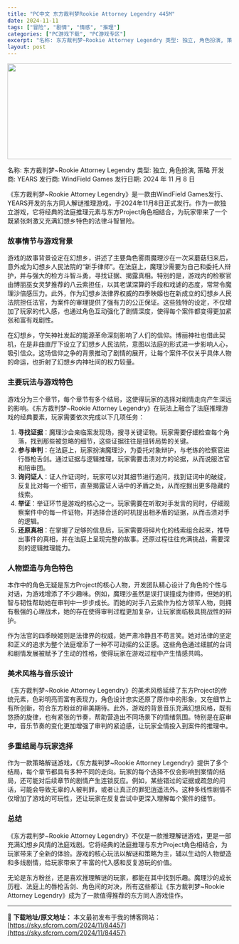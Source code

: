 ```yaml
---
title: "PC中文 东方裁判梦Rookie Attorney Legendry 445M"
date: 2024-11-11
tags: ["冒险", "剧情", "情感", "推理"]
categories: ["PC游戏下载", "PC游戏专区"]
excerpt: "名称: 东方裁判梦~Rookie Attorney Legendry 类型: 独立, 角色扮演, 策略 开发商: YEARS 发行商: WindField Games 发行日期: 2024 年 11 月 8 日 《东方裁判梦~Rookie Attorney Legendry》是一款由WindFiel&hellip;"
layout: post
---
```


<img class="aligncenter size-full wp-image-84458" src="https://sky.sfcrom.com/wp-content/uploads/2024/11/2024111102354148.webp" alt="" width="660" height="215" />

名称: 东方裁判梦~Rookie Attorney Legendry
类型: 独立, 角色扮演, 策略
开发商: YEARS
发行商: WindField Games
发行日期: 2024 年 11 月 8 日

《东方裁判梦~Rookie Attorney Legendry》是一款由WindField Games发行、YEARS开发的东方同人解谜推理游戏，于2024年11月8日正式发行。作为一款独立游戏，它将经典的法庭推理元素与东方Project角色相结合，为玩家带来了一个既紧张刺激又充满幻想乡特色的法律斗智冒险。
<h3>故事情节与游戏背景</h3>
游戏的故事背景设定在幻想乡，讲述了主要角色雾雨魔理沙在一次采蘑菇归来后，意外成为幻想乡人民法院的“新手律师”。在法庭上，魔理沙需要为自己和委托人辩护，并与强大的检方斗智斗勇，寻找证据、揭露真相。特别的是，游戏内的检察官由博丽巫女灵梦推荐的八云紫担任，以其老谋深算的手段和戏谑的态度，常常令魔理沙倍感压力。此外，作为幻想乡法律界权威的四季映姬也在新成立的幻想乡人民法院担任法官，为案件的审理提供了强有力的公正保证。这些独特的设定，不仅增加了玩家的代入感，也通过角色互动强化了剧情深度，使得每个案件都变得更加紧张和富有戏剧性。

在幻想乡，守矢神社发起的能源革命深刻影响了人们的信仰。博丽神社也借此契机，在是非曲直厅下设立了幻想乡人民法院，意图以法庭的形式进一步影响人心，吸引信众。这场信仰之争的背景推动了剧情的展开，让每个案件不仅关乎具体人物的命运，也折射了幻想乡内神社间的权力较量。
<h3>主要玩法与游戏特色</h3>
游戏分为三个章节，每个章节有多个结局，这使得玩家的选择对剧情走向产生深远的影响。《东方裁判梦~Rookie Attorney Legendry》在玩法上融合了法庭推理游戏的经典要素，玩家需要依次完成以下几项任务：
<ol>
 	<li><strong>寻找证据</strong>：魔理沙会亲临案发现场，搜寻关键证物。玩家需要仔细检查每个角落，找到那些被忽略的细节，这些证据往往是扭转局势的关键。</li>
 	<li><strong>参与审判</strong>：在法庭上，玩家扮演魔理沙，为委托对象辩护，与老练的检察官进行唇枪舌剑。通过证据与逻辑推理，玩家需要击溃对方的论据，从而说服法官和陪审团。</li>
 	<li><strong>询问证人</strong>：证人作证词时，玩家可以对其细节进行追问，找到证词中的破绽，反复比对每一个细节，直至揭露证人话中的矛盾之处，从而挖掘出更多隐藏的线索。</li>
 	<li><strong>举证</strong>：举证环节是游戏的核心之一。玩家需要在听取对手发言的同时，仔细观察案件中的每一件证物，并选择合适的时机提出相矛盾的证据，从而击溃对手的逻辑。</li>
 	<li><strong>还原真相</strong>：在掌握了足够的信息后，玩家需要将碎片化的线索组合起来，推导出事件的真相，并在法庭上呈现完整的故事。还原过程往往充满挑战，需要深刻的逻辑推理能力。</li>
</ol>
<h3>人物塑造与角色特色</h3>
本作中的角色无疑是东方Project的核心人物，开发团队精心设计了角色的个性与对话，为游戏增添了不少趣味。例如，魔理沙虽然是误打误撞成为律师，但她的机智与韧性帮助她在审判中一步步成长。而她的对手八云紫作为检方领军人物，则拥有极强的心理战术，她的存在使得审判过程更加复杂，让玩家面临极具挑战性的辩护。

作为法官的四季映姬则是法律界的权威，她严肃冷静且不苟言笑。她对法律的坚定和正义的追求为整个法庭增添了一种不可动摇的公正感。这些角色通过细腻的台词和剧情发展被赋予了生动的性格，使得玩家在游戏过程中产生情感共鸣。
<h3>美术风格与音乐设计</h3>
《东方裁判梦~Rookie Attorney Legendry》的美术风格延续了东方Project的传统元素，色彩明亮而富有表现力，角色设计忠实还原了原作中的形象，又在细节上有所创新，符合东方粉丝的审美期待。此外，游戏的背景音乐充满幻想风格，既有悠扬的旋律，也有紧张的节奏，帮助营造出不同场景下的情绪氛围。特别是在庭审中，音乐节奏的变化更加增强了审判的紧迫感，让玩家全情投入到案件的推理中。
<h3>多重结局与玩家选择</h3>
作为一款策略解谜游戏，《东方裁判梦~Rookie Attorney Legendry》提供了多个结局，每个章节都具有多种不同的走向。玩家的每个选择不仅会影响到案情的结局，还可能对后续章节的剧情产生连锁反应。例如，某些错过的证据或疏忽的问话，可能会导致无辜的人被判罪，或者让真正的罪犯逍遥法外。这种多线性剧情不仅增加了游戏的可玩性，还让玩家在反复尝试中更深入理解每个案件的细节。
<h3>总结</h3>
《东方裁判梦~Rookie Attorney Legendry》不仅是一款推理解谜游戏，更是一部充满幻想乡风情的法庭戏剧。它将经典的法庭推理与东方Project角色相结合，为玩家带来了全新的体验。游戏的核心玩法以解谜和策略为主，辅以生动的人物塑造和多线剧情，给玩家带来了丰富的代入感和反复游玩的价值。

无论是东方粉丝，还是喜欢推理解谜的玩家，都能在其中找到乐趣。魔理沙的成长历程、法庭上的唇枪舌剑、角色间的对决，所有这些都让《东方裁判梦~Rookie Attorney Legendry》成为了一款值得推荐的东方同人游戏佳作。

---
📖 **下载地址/原文地址：** 本文最初发布于我的博客网站：[https://sky.sfcrom.com/2024/11/84457](https://sky.sfcrom.com/2024/11/84457)

